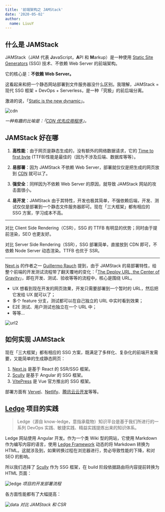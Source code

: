 ```yaml
---
title: '前端架构之 JAMStack'
date: '2020-05-02'
author:
  name: LiuuY
---
```


## 什么是 JAMStack

JAMStack（JAM 代表 **J**avaScript，**A**PI 和 **M**arkup）是一种使用 [Static Site Generators](https://www.staticgen.com/) (SSG) 技术、不依赖 Web Server 的前端架构。

它的核心是：**不依赖 Web Server。**

这看起来和把一个静态网站部署到文件服务器没什么区别。我理解，JAMStack = 现代 SSG 框架 + DevOps + Serverless，是一种「究极」的前后端分离。

激进的说，「[Static is the new dynamic](https://rauchg.com/2020/2019-in-review#static-is-the-new-dynamic)」。

![cdn](https://user-images.githubusercontent.com/14286374/80860439-2d3c4c00-8c9a-11ea-934d-c6a1ea994329.png)

_一种有趣的比喻是：「[CDN 优先应用程序](https://www.thoughtworks.com/cn/radar/techniques/jamstack)」。_

## JAMStack 好在哪

1. **高性能**：由于网页是静态生成的，没有额外的网络数据请求，它的 [Time to first byte](https://en.wikipedia.org/wiki/Time_to_first_byte) (TTFB)性能是最佳的（因为不涉及后端、数据库等等）。

2. **易部署**：因为 JAMStack 不依赖 Web Server，部署就仅仅是把生成的网页放到 [CDN](https://en.wikipedia.org/wiki/Content_delivery_network) 就可以了。

3. **强安全**：同样因为不依赖 Web Server 的原因，就导致 JAMStack 网站的攻击面很小。

4. **易开发**：JAMStack 由于其特性，开发也极其简单，不强依赖后端，开发、测试仅仅是部署到一个静态文件服务器即可。现在「三大框架」都有相应的 SSG 方案，学习成本不高。

---

对比 Client Side Rendering（CSR），SSG 的 TTFB 有明显的优势；同时由于提前渲染，SEO 也更友好。

对比 Server Side Rendering（SSR），SSG 部署简单，直接放到 CDN 即可，不依赖 Node Server 动态渲染。TTFB 也优于 SSR。

---

[Next.js](https://nextjs.org/) 的作者之一 [Guillermo Rauch](https://vercel.com/about/rauchg) 提到，由于 JAMStack 的易部署特性，给整个前端的开发测试流程带了翻天覆地的变化：「[The Deploy URL, the Center of Gravity](https://rauchg.com/2020/2019-in-review#testing-the-jamstack)」，即在开发、测试、验收等等的流程中，核心是围绕 URL。

- UX 想看到现在开发的网页效果，开发只需要部署到一个暂时的 URL，然后把它发给 UX 就可以了；
- 多个 feature 分支，测试都可以在自己独立的 URL 中实时看到效果；
- E2E 测试、用户测试也独立在一个 URL 中；
- 等等...

![url2](https://user-images.githubusercontent.com/14286374/80860449-3b8a6800-8c9a-11ea-92f8-65241800305d.png)

## 如何实现 JAMStack

现在「三大框架」都有相应的 SSG 方案，既满足了多样化、复杂化的前端开发需要，又能简单的生成静态网页：

1. [Next.js](https://nextjs.org/) 是基于 React 的 SSR/SSG 框架。
2. [Scully](https://github.com/scullyio/scully) 是基于 Angular 的 SSG 框架。
3. [VitePress](https://github.com/vuejs/vitepress) 是 Vue 官方推出的 SSG 框架。

部署方面有 [Vervel](https://vercel.com/)、[Netlify](https://www.netlify.com/)、[腾讯云云开发](https://cloud.tencent.com/product/tcb?from=12334)等等。

## [Ledge](https://devops.phodal.com/) 项目的实践

> Ledge（源自 know-ledge，意指承载物）知识平台是基于我们所进行的一系列 DevOps 实践、敏捷实践、精益实践提炼出来的知识体系。

Ledge 网站使用 Angular 开发。作为一个类 Wiki 型的网站，它使用 Markdown 作为编写内容的语言，使用 [Ledge Framework](https://www.npmjs.com/package/@ledge-framework/render) 动态的将 Markdown 转换为 HTML。这就涉及到，如果转换过程在浏览器进行，势必导致性能的下降，和对 SEO 的影响。

所以我们选择了 [Scully](https://scully.io/docs/showcase) 作为 SSG 框架，在 build 阶段依据路由将内容提前转换为 HTML 页面：

![ledge](https://user-images.githubusercontent.com/14286374/80860454-4513d000-8c9a-11ea-907e-9c88f7a93c47.png)
_项目的开发部署流程_

各方面性能都有了大幅提高：

![data](https://user-images.githubusercontent.com/14286374/80860462-4ba24780-8c9a-11ea-8a2a-e79af72b6754.png)
_对比 JAMStack 和 CSR_